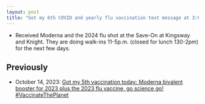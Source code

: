 ```yaml
---
layout: post
title: "Got my 6th COVID and yearly flu vaccination text message at 3:05p.m., made an appointment for 5:05 p.m.. All done! Yay! #GoScienceGo!"
---
```

* Received Moderna and the 2024 flu shot  at the Save-On at Kingsway and Knight. They are doing walk-ins 11-5p.m. (closed for lunch 130-2pm) for the next few days.

## Previously

*  October 14, 2023: [Got my 5th vaccination today: Moderna bivalent booster for 2023 plus the 2023 flu vaccine, go science go! #VaccinateThePlanet](http://rolandtanglao.com/2023/10/14/p1-5th-vaccination-moderna-bivalent-booster-go-science-go/)
